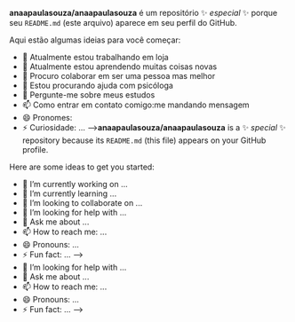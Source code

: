 
**anaapaulasouza/anaapaulasouza** é um repositório ✨ _especial_ ✨ porque seu `README.md` (este arquivo) aparece em seu perfil do GitHub.

Aqui estão algumas ideias para você começar:

- 🔭 Atualmente estou trabalhando em loja
- 🌱 Atualmente estou aprendendo muitas coisas novas
- 👯 Procuro colaborar em ser uma pessoa mas melhor
- 🤔 Estou procurando ajuda com psicóloga
- 💬 Pergunte-me sobre meus estudos
- 📫 Como entrar em contato comigo:me mandando mensagem
- 😄 Pronomes: 
- ⚡ Curiosidade: ...
-->**anaapaulasouza/anaapaulasouza** is a ✨ _special_ ✨ repository because its `README.md` (this file) appears on your GitHub profile.

Here are some ideas to get you started:

- 🔭 I’m currently working on ...
- 🌱 I’m currently learning ...
- 👯 I’m looking to collaborate on ...
- 🤔 I’m looking for help with ...
- 💬 Ask me about ...
- 📫 How to reach me: ...
- 😄 Pronouns: ...
- ⚡ Fun fact: ...
-->
- 🤔 I’m looking for help with ...
- 💬 Ask me about ...
- 📫 How to reach me: ...
- 😄 Pronouns: ...
- ⚡ Fun fact: ...
-->
